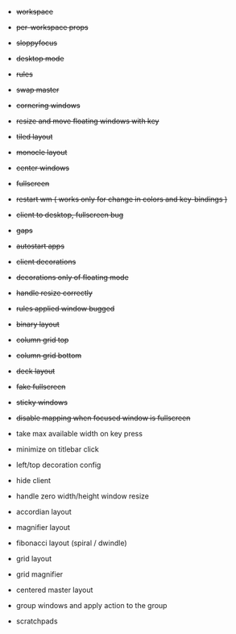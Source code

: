 * <strike>workspace</strike>
* <strike>per-workspace props</strike>
* <strike>sloppyfocus</strike>
* <strike>desktop mode</strike>
* <strike>rules</strike>
* <strike>swap master</strike>
* <strike>cornering windows</strike>
* <strike>resize and move floating windows with key</strike>
* <strike>tiled layout</strike>
* <strike>monocle layout</strike>
* <strike>center windows</strike>
* <strike>fullscreen</strike>
* <strike>restart wm ( works only for change in colors and key-bindings )</strike>
* <strike>client to desktop, fullscreen bug</strike>
* <strike>gaps</strike>
* <strike>autostart apps</strike>
* <strike>client decorations</strike>
* <strike>decorations only of floating mode</strike>
* <strike>handle resize correctly</strike>
* <strike>rules applied window bugged</strike>
* <strike>binary layout</strike>
* <strike>column grid top</strike>
* <strike>column grid bottom</strike>
* <strike>deck layout</strike>
* <strike>fake fullscreen</strike>
* <strike>sticky windows</strike>
* <strike>disable mapping when focused window is fullscreen</strike>

* take max available width on key press
* minimize on titlebar click
* left/top decoration config
* hide client
* handle zero width/height window resize

* accordian layout
* magnifier layout
* fibonacci layout (spiral / dwindle)
* grid layout
* grid magnifier
* centered master layout

* group windows and apply action to the group
* scratchpads
